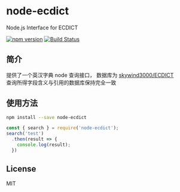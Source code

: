 # node-ecdict

Node.js Interface for ECDICT

[![npm version](https://img.shields.io/npm/v/node-ecdict.svg)](https://www.npmjs.com/package/node-ecdict) [![Build Status](https://travis-ci.org/HiuYanChong/node-ecdict.svg?branch=master)](https://travis-ci.org/HiuYanChong/node-ecdict)

## 简介

提供了一个英汉字典 node 查询接口，
数据库为 [skywind3000/ECDICT](https://github.com/skywind3000/ECDICT)       
查询所得字段含义与引用的数据库保持完全一致

## 使用方法

```bash
npm install --save node-ecdict
```

```js
const { search } = require('node-ecdict');
search('test')
  .then(result => {
    console.log(result);
  })
```

## License

MIT